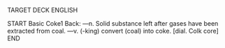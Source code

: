 TARGET DECK
ENGLISH

START
Basic
Coke1
Back: —n. Solid substance left after gases have been extracted from coal. —v. (-king) convert (coal) into coke. [dial. Colk core]
END
